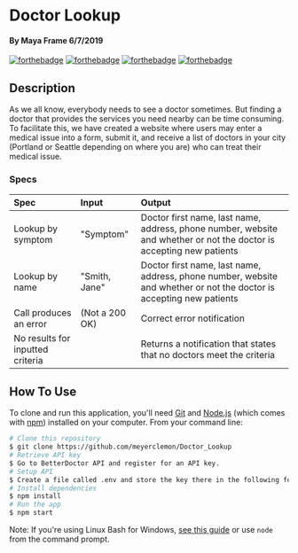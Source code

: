 # Doctor Lookup

#### By **Maya Frame** 6/7/2019
[![forthebadge](http://forthebadge.com/images/badges/made-with-javascript.svg)](http://forthebadge.com)
[![forthebadge](http://forthebadge.com/images/badges/uses-css.svg)](http://forthebadge.com)
[![forthebadge](http://forthebadge.com/images/badges/uses-html.svg)](http://forthebadge.com)
[![forthebadge](http://forthebadge.com/images/badges/60-percent-of-the-time-works-every-time.svg)](http://forthebadge.com)

## Description
As we all know, everybody needs to see a doctor sometimes. But finding a doctor that provides the services you need nearby can be time consuming. To facilitate this, we have created a website where users may enter a medical issue into a form, submit it, and receive a list of doctors in your city (Portland or Seattle depending on where you are) who can treat their medical issue.



### Specs
| Spec | Input |Output|
| :-------------     | :-------------  |:------------- |
| Lookup by symptom | "Symptom"| Doctor first name, last name, address, phone number, website and whether or not the doctor is accepting new patients|
| Lookup by name | "Smith, Jane"| Doctor first name, last name, address, phone number, website and whether or not the doctor is accepting new patients |
| Call produces an error |(Not a 200 OK)| Correct error notification|
| No results for inputted criteria |  | Returns a notification that states that no doctors meet the criteria |



## How To Use

To clone and run this application, you'll need [Git](https://git-scm.com) and [Node.js](https://nodejs.org/en/download/) (which comes with [npm](http://npmjs.com)) installed on your computer. From your command line:

```bash
# Clone this repository
$ git clone https://github.com/meyerclemon/Doctor_Lookup
# Retrieve API key
$ Go to BetterDoctor API and register for an API key.
# Setup API
$ Create a file called .env and store the key there in the following format: exports.apiKey = <YOUR API KEY HERE>
# Install dependencies
$ npm install
# Run the app
$ npm start
```

Note: If you're using Linux Bash for Windows, [see this guide](https://www.howtogeek.com/261575/how-to-run-graphical-linux-desktop-applications-from-windows-10s-bash-shell/) or use `node` from the command prompt.
